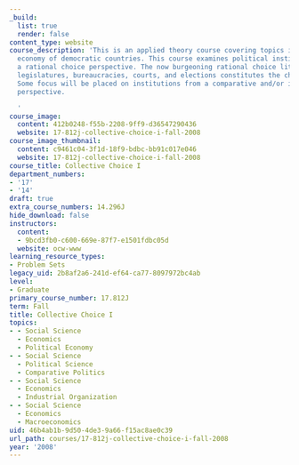 ```yaml
---
_build:
  list: true
  render: false
content_type: website
course_description: 'This is an applied theory course covering topics in the political
  economy of democratic countries. This course examines political institutions from
  a rational choice perspective. The now burgeoning rational choice literature on
  legislatures, bureaucracies, courts, and elections constitutes the chief focus.
  Some focus will be placed on institutions from a comparative and/or international
  perspective.

  '
course_image:
  content: 412b0248-f55b-2208-9ff9-d36547290436
  website: 17-812j-collective-choice-i-fall-2008
course_image_thumbnail:
  content: c9461c04-3f1d-18f9-bdbc-bb91c017e046
  website: 17-812j-collective-choice-i-fall-2008
course_title: Collective Choice I
department_numbers:
- '17'
- '14'
draft: true
extra_course_numbers: 14.296J
hide_download: false
instructors:
  content:
  - 9bcd3fb0-c600-669e-87f7-e1501fdbc05d
  website: ocw-www
learning_resource_types:
- Problem Sets
legacy_uid: 2b8af2a6-241d-ef64-ca77-8097972bc4ab
level:
- Graduate
primary_course_number: 17.812J
term: Fall
title: Collective Choice I
topics:
- - Social Science
  - Economics
  - Political Economy
- - Social Science
  - Political Science
  - Comparative Politics
- - Social Science
  - Economics
  - Industrial Organization
- - Social Science
  - Economics
  - Macroeconomics
uid: 46b4ab1b-9d50-4de3-9a66-f15ac8ae0c39
url_path: courses/17-812j-collective-choice-i-fall-2008
year: '2008'
---
```

